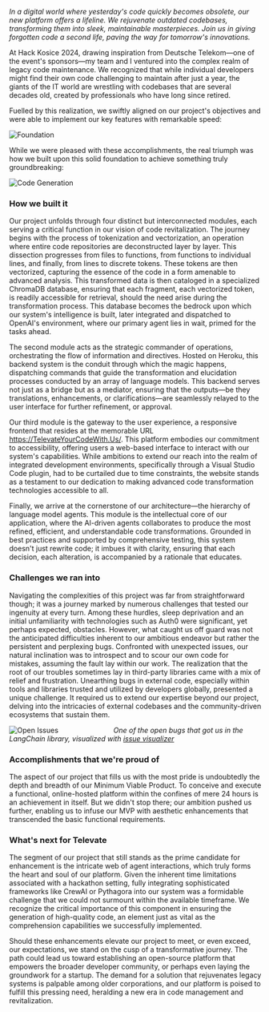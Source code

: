 _In a digital world where yesterday's code quickly becomes obsolete, our new platform offers a lifeline. We rejuvenate outdated codebases, transforming them into sleek, maintainable masterpieces. Join us in giving forgotten code a second life, paving the way for tomorrow's innovations._

At Hack Kosice 2024, drawing inspiration from Deutsche Telekom—one of the event's sponsors—my team and I ventured into the complex realm of legacy code maintenance. We recognized that while individual developers might find their own code challenging to maintain after just a year, the giants of the IT world are wrestling with codebases that are several decades old, created by professionals who have long since retired.

Fuelled by this realization, we swiftly aligned on our project's objectives and were able to implement our key features with remarkable speed:

![Foundation](https://imgur.com/urtEo3W.png)

While we were pleased with these accomplishments, the real triumph was how we built upon this solid foundation to achieve something truly groundbreaking:


![Code Generation](https://imgur.com/qz3TGpe.gif)


### How we built it

Our project unfolds through four distinct but interconnected modules, each serving a critical function in our vision of code revitalization. The journey begins with the process of tokenization and vectorization, an operation where entire code repositories are deconstructed layer by layer. This dissection progresses from files to functions, from functions to individual lines, and finally, from lines to discrete tokens. These tokens are then vectorized, capturing the essence of the code in a form amenable to advanced analysis. This transformed data is then cataloged in a specialized ChromaDB database, ensuring that each fragment, each vectorized token, is readily accessible for retrieval, should the need arise during the transformation process. This database becomes the bedrock upon which our system's intelligence is built, later integrated and dispatched to OpenAI's environment, where our primary agent lies in wait, primed for the tasks ahead.

The second module acts as the strategic commander of operations, orchestrating the flow of information and directives. Hosted on Heroku, this backend system is the conduit through which the magic happens, dispatching commands that guide the transformation and elucidation processes conducted by an array of language models. This backend serves not just as a bridge but as a mediator, ensuring that the outputs—be they translations, enhancements, or clarifications—are seamlessly relayed to the user interface for further refinement, or approval.

Our third module is the gateway to the user experience, a responsive frontend that resides at the memorable URL https://TelevateYourCodeWith.Us/. This platform embodies our commitment to accessibility, offering users a web-based interface to interact with our system's capabilities. While ambitions to extend our reach into the realm of integrated development environments, specifically through a Visual Studio Code plugin, had to be curtailed due to time constraints, the website stands as a testament to our dedication to making advanced code transformation technologies accessible to all.

Finally, we arrive at the cornerstone of our architecture—the hierarchy of language model agents. This module is the intellectual core of our application, where the AI-driven agents collaborates to produce the most refined, efficient, and understandable code transformations. Grounded in best practices and supported by comprehensive testing, this system doesn't just rewrite code; it imbues it with clarity, ensuring that each decision, each alteration, is accompanied by a rationale that educates.


### Challenges we ran into

Navigating the complexities of this project was far from straightforward though; it was a journey marked by numerous challenges that tested our ingenuity at every turn. Among these hurdles, sleep deprivation and an initial unfamiliarity with technologies such as Auth0 were significant, yet perhaps expected, obstacles. However, what caught us off guard was not the anticipated difficulties inherent to our ambitious endeavor but rather the persistent and perplexing bugs. Confronted with unexpected issues, our natural inclination was to introspect and to scour our own code for mistakes, assuming the fault lay within our work. The realization that the root of our troubles sometimes lay in third-party libraries came with a mix of relief and frustration. Unearthing bugs in external code, especially within tools and libraries trusted and utilized by developers globally, presented a unique challenge. It required us to extend our expertise beyond our project, delving into the intricacies of external codebases and the community-driven ecosystems that sustain them.

![Open Issues](https://imgur.com/H9UdQJO.png)
                           _One of the open bugs that got us in the LangChain library, visualized with [issue visualizer](https://github-issue-vizualiser.netlify.app/)_


### Accomplishments that we're proud of

The aspect of our project that fills us with the most pride is undoubtedly the depth and breadth of our Minimum Viable Product. To conceive and execute a functional, online-hosted platform within the confines of mere 24 hours is an achievement in itself. But we didn't stop there; our ambition pushed us further, enabling us to infuse our MVP with aesthetic enhancements that transcended the basic functional requirements.


### What's next for Televate

The segment of our project that still stands as the prime candidate for enhancement is the intricate web of agent interactions, which truly forms the heart and soul of our platform. Given the inherent time limitations associated with a hackathon setting, fully integrating sophisticated frameworks like CrewAI or Pythagora into our system was a formidable challenge that we could not surmount within the available timeframe. We recognize the critical importance of this component in ensuring the generation of high-quality code, an element just as vital as the comprehension capabilities we successfully implemented.

Should these enhancements elevate our project to meet, or even exceed, our expectations, we stand on the cusp of a transformative journey. The path could lead us toward establishing an open-source platform that empowers the broader developer community, or perhaps even laying the groundwork for a startup. The demand for a solution that rejuvenates legacy systems is palpable among older corporations, and our platform is poised to fulfill this pressing need, heralding a new era in code management and revitalization.
